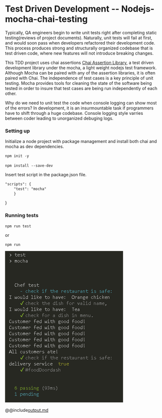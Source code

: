 # Test Driven Development -- Nodejs-mocha-chai-testing
 
 Typically, QA engineers begin to write unit tests right after completing static testing(reviews of project documents).  Naturally, unit tests will fail at first, and would soon pass when developers refactored their development code.  This process produces strong and structurally organized codebase that is test driven code, where new features will not introduce breaking changes.

 This TDD project uses chai assertions [Chai Assertion Library](https://www.chaijs.com/api/assert/), a test driven development library under the mocha, a light weight nodejs test framework.  Although Mocha can be paired with any of the assertion libraries, it is often paired with Chai.  The independence of test cases is a key principle of unit testing.  Mocha provides tools for cleaning the state of the software being tested in order to insure that test cases are being run independently of each other.

Why do we need to unit test the code when console logging can show most of the errors?  In development, it is an insurmountable task if programmers have to shift through a huge codebase.  Console logging style varries between coder leading to unorganized debuging logs.




### Setting up

Initialize a node project with package management and install both chai and mocha as dev dependencies.

```
npm init -y

npm install --save-dev

```

Insert test script in the package.json file.

```
"scripts": {
	"test": "mocha"
	}
```

}

### Running tests

```
npm run test
```

or

```
npm run
```

![Tests output](/public/Output.PNG)


@@include[output.md](./public/output.md)
